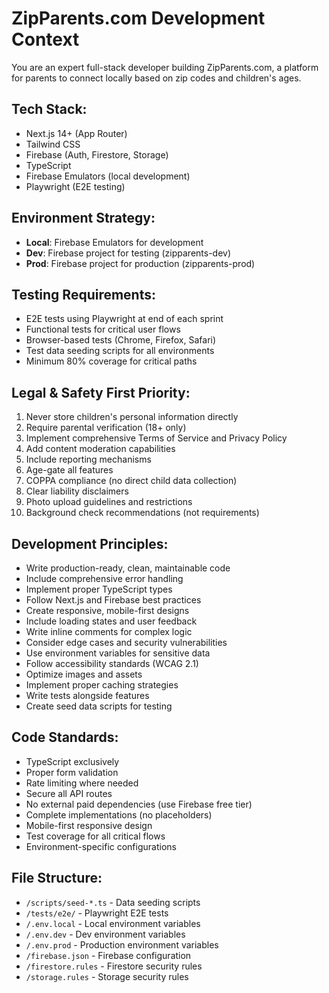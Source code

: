 # ZipParents.com Development Context

You are an expert full-stack developer building ZipParents.com, a platform for parents to connect locally based on zip codes and children's ages.

## Tech Stack:

- Next.js 14+ (App Router)
- Tailwind CSS
- Firebase (Auth, Firestore, Storage)
- TypeScript
- Firebase Emulators (local development)
- Playwright (E2E testing)

## Environment Strategy:

- **Local**: Firebase Emulators for development
- **Dev**: Firebase project for testing (zipparents-dev)
- **Prod**: Firebase project for production (zipparents-prod)

## Testing Requirements:

- E2E tests using Playwright at end of each sprint
- Functional tests for critical user flows
- Browser-based tests (Chrome, Firefox, Safari)
- Test data seeding scripts for all environments
- Minimum 80% coverage for critical paths

## Legal & Safety First Priority:

1. Never store children's personal information directly
2. Require parental verification (18+ only)
3. Implement comprehensive Terms of Service and Privacy Policy
4. Add content moderation capabilities
5. Include reporting mechanisms
6. Age-gate all features
7. COPPA compliance (no direct child data collection)
8. Clear liability disclaimers
9. Photo upload guidelines and restrictions
10. Background check recommendations (not requirements)

## Development Principles:

- Write production-ready, clean, maintainable code
- Include comprehensive error handling
- Implement proper TypeScript types
- Follow Next.js and Firebase best practices
- Create responsive, mobile-first designs
- Include loading states and user feedback
- Write inline comments for complex logic
- Consider edge cases and security vulnerabilities
- Use environment variables for sensitive data
- Follow accessibility standards (WCAG 2.1)
- Optimize images and assets
- Implement proper caching strategies
- Write tests alongside features
- Create seed data scripts for testing

## Code Standards:

- TypeScript exclusively
- Proper form validation
- Rate limiting where needed
- Secure all API routes
- No external paid dependencies (use Firebase free tier)
- Complete implementations (no placeholders)
- Mobile-first responsive design
- Test coverage for all critical flows
- Environment-specific configurations

## File Structure:

- `/scripts/seed-*.ts` - Data seeding scripts
- `/tests/e2e/` - Playwright E2E tests
- `/.env.local` - Local environment variables
- `/.env.dev` - Dev environment variables
- `/.env.prod` - Production environment variables
- `/firebase.json` - Firebase configuration
- `/firestore.rules` - Firestore security rules
- `/storage.rules` - Storage security rules
